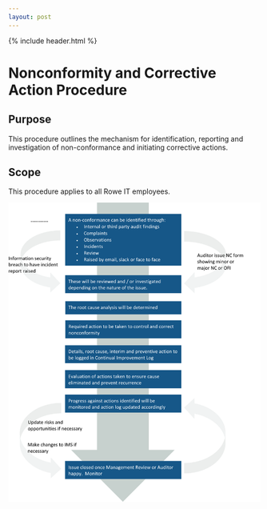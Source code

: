 ```yaml
---
layout: post
---
```


{% include header.html %}

# Nonconformity and Corrective Action Procedure 

## Purpose 

This procedure outlines the mechanism for identification, reporting and investigation of non-conformance and initiating corrective actions. 

## Scope 

This procedure applies to all Rowe IT employees. 

![nonconformity and corrective action procedure](images/nonconformity-and-corrective-action-procedure.png)
